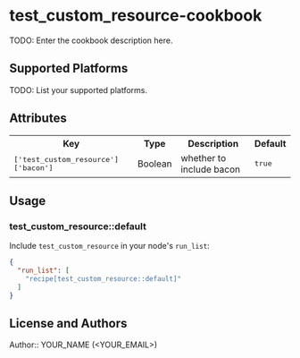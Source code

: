 # test_custom_resource-cookbook

TODO: Enter the cookbook description here.

## Supported Platforms

TODO: List your supported platforms.

## Attributes

<table>
  <tr>
    <th>Key</th>
    <th>Type</th>
    <th>Description</th>
    <th>Default</th>
  </tr>
  <tr>
    <td><tt>['test_custom_resource']['bacon']</tt></td>
    <td>Boolean</td>
    <td>whether to include bacon</td>
    <td><tt>true</tt></td>
  </tr>
</table>

## Usage

### test_custom_resource::default

Include `test_custom_resource` in your node's `run_list`:

```json
{
  "run_list": [
    "recipe[test_custom_resource::default]"
  ]
}
```

## License and Authors

Author:: YOUR_NAME (<YOUR_EMAIL>)
